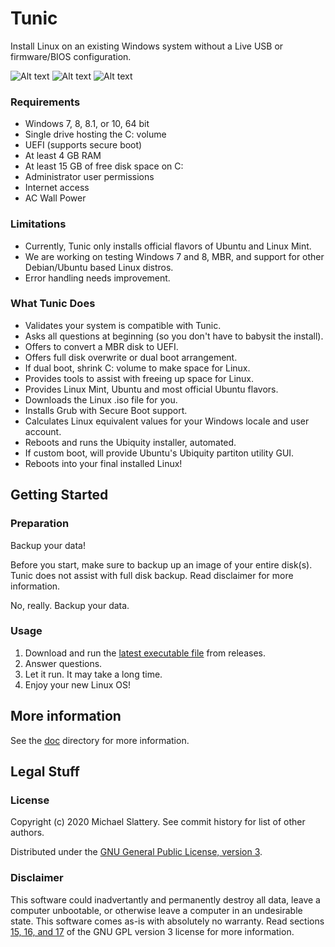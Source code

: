 # Tunic

Install Linux on an existing Windows system without a Live USB or firmware/BIOS configuration.


![Alt text](https://i.imgur.com/VOhRiGh.png) ![Alt text](https://i.imgur.com/YNNt4HZ.png) ![Alt text](https://i.imgur.com/9P8auhO.png)

### Requirements

* Windows 7, 8, 8.1, or 10, 64 bit
* Single drive hosting the C: volume
* UEFI  (supports secure boot)
* At least 4 GB RAM
* At least 15 GB of free disk space on C:
* Administrator user permissions
* Internet access
* AC Wall Power

### Limitations

* Currently, Tunic only installs official flavors of Ubuntu and Linux Mint.
* We are working on testing Windows 7 and 8, MBR, and support for other Debian/Ubuntu based Linux distros.
* Error handling needs improvement.

### What Tunic Does

* Validates your system is compatible with Tunic.
* Asks all questions at beginning  (so you don't have to babysit the install).
* Offers to convert a MBR disk to UEFI.
* Offers full disk overwrite or dual boot arrangement.
* If dual boot, shrink C: volume to make space for Linux.
* Provides tools to assist with freeing up space for Linux.
* Provides Linux Mint, Ubuntu and most official Ubuntu flavors.
* Downloads the Linux .iso file for you.
* Installs Grub with Secure Boot support.
* Calculates Linux equivalent values for your Windows locale and user account.
* Reboots and runs the Ubiquity installer, automated.
* If custom boot, will provide Ubuntu's Ubiquity partiton utility GUI.
* Reboots into your final installed Linux!

## Getting Started

### Preparation

Backup your data!

Before you start, make sure to backup up an image of your entire disk(s).
Tunic does not assist with full disk backup.
Read disclaimer for more information.

No, really.  Backup your data.

### Usage

1. Download and run the [latest executable file](/mikeslattery/tunic/releases/download/latest/tunic.exe) from releases.
1. Answer questions.
1. Let it run.  It may take a long time.
1. Enjoy your new Linux OS!

## More information

See the [doc](doc) directory for more information.

## Legal Stuff

### License

Copyright (c) 2020 Michael Slattery.  See commit history for list of other authors.

Distributed under the [GNU General Public License, version 3](https://www.gnu.org/licenses/gpl-3.0.html).

### Disclaimer

This software could inadvertantly and permanently destroy all data, leave a computer unbootable,
or otherwise leave a computer in an undesirable state.
This software comes as-is with absolutely no warranty.
Read sections [15, 16, and 17](https://www.gnu.org/licenses/gpl-3.0.html#section15) of the GNU GPL version 3 license for more information.

